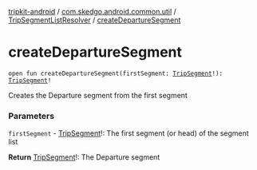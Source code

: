 [tripkit-android](../../index.md) / [com.skedgo.android.common.util](../index.md) / [TripSegmentListResolver](index.md) / [createDepartureSegment](./create-departure-segment.md)

# createDepartureSegment

`open fun createDepartureSegment(firstSegment: `[`TripSegment`](../../skedgo.tripkit.routing/-trip-segment/index.md)`!): `[`TripSegment`](../../skedgo.tripkit.routing/-trip-segment/index.md)`!`

Creates the Departure segment from the first segment

### Parameters

`firstSegment` - [TripSegment](../../skedgo.tripkit.routing/-trip-segment/index.md)!: The first segment (or head) of the segment list

**Return**
[TripSegment](../../skedgo.tripkit.routing/-trip-segment/index.md)!: The Departure segment

